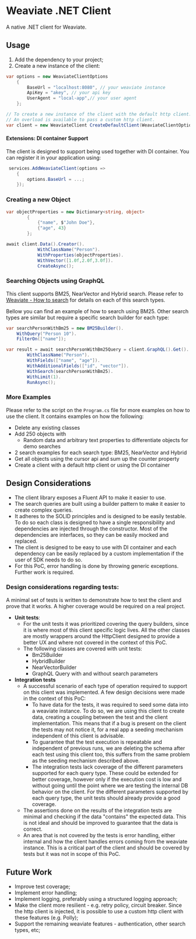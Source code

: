 # Weaviate .NET Client
A native .NET client for Weaviate.

## Usage
1. Add the dependency to your project;
2. Create a new instance of the client:
```csharp
var options = new WeaviateClientOptions
    {
        BaseUrl = "localhost:8080", // your weaviate instance
        ApiKey = "akey", // your api key
        UserAgent = "local-app",// your user agent
    };

// To create a new instance of the client with the default http client. 
// An overload is available to pass a custom http client.
var client = new WeaviateClient CreateDefaultClient(WeaviateClientOptions options)
```
#### Extensions: DI container Support
The client is designed to support being used together with DI container. You can register it in your application using:

```csharp
 services.AddWeaviateClient(options =>
    {
        options.BaseUrl = ...;
    });
```

### Creating a new Object
```csharp
var objectProperties = new Dictionary<string, object>
        {
            {"name", $"John Doe"},
            {"age", 43}
        };

await client.Data().Creator().
            WithClassName("Person").
            WithProperties(objectProperties).
            WithVector([1.0f,2.0f,3.0f]).
            CreateAsync();
```

### Searching Objects using GraphQL
This client supports BM25, NearVector and Hybrid search. 
Please refer to [Weaviate - How to search](https://weaviate.io/developers/weaviate/search) for details on each of this search types.

Bellow you can find an example of how to search using BM25. Other search types are similar but require a specific search builder for each type:
```csharp
var searchPersonWithBm25 = new BM25Builder().
    WithQuery("Person 10").
    FilterOn(["name"]);

var result = await searchPersonWithBm25Query = client.GraphQL().Get().
        WithClassName("Person").
        WithFields(["name", "age"]).
        WithAdditionalFields(["id", "vector"]).
        WithSearch(searchPersonWithBm25).
        WithLimit(1).
        RunAsync();
```

### More Examples
Please refer to the script on the `Program.cs` file for more examples on how to use the client.
It contains examples on how the following:
- Delete any existing classes 
- Add 250 objects with
  - Random data and arbitrary text properties to differentiate objects for demo searches 
- 2 search examples for each search type: BM25, NearVector and Hybrid
- Get all objects using the cursor api and sum up the counter property
- Create a client with a default http client or using the DI container


## Design Considerations
 - The client library exposes a Fluent API to make it easier to use.
 - The search queries are built using a builder pattern to make it easier to create complex queries.
 - It adheres to the SOLID principles and is designed to be easily testable. To do so each class is designed to have a 
single responsibility and dependencies are injected through the constructor. Most of the dependencies are interfaces, 
so they can be easily mocked and replaced.
 - The client is designed to be easy to use with DI container and each dependency can be easily replaced by a custom 
implementation if the user of SDK needs to do so.
 - For this PoC, error handling is done by throwing generic exceptions. Further work is required. 

### Design considerations regarding tests:
A minimal set of tests is written to demonstrate how to test the client and prove that it works. A higher coverage would be required on a real project.
   - **Unit tests**: 
     - For the unit tests it was prioritized covering the query builders, since it is where most of this client specific logic lives.
All the other classes are mostly wrappers around the HttpClient designed to provide a better UX and where not covered in the context of this PoC. 
     - The following classes are covered with unit tests:
       - Bm25Builder
       - HybridBuilder
       - NearVectorBuilder
       - GraphQL Query with and without search parameters
   - **Integration tests**
     - A successful scenario of each type of operation required to support on this client was implemented. A few design decisions were made in the context of this PoC:
       - To have data for the tests, it was required to seed some data into a weaviate instance. To do so, we are using this client to create data, creating a coupling between the test and the client implementation. 
       This means that if a bug is present on the client the tests may not notice it, for a real app a seeding mechanism independent of this client is advisable.
       - To guarantee that the test execution is repeatable and independent of previous runs, we are deleting the schema after each test using this client too, this suffers from the same problem as the seeding mechanism described above. 
       - The integration tests lack coverage of the different parameters supported for each query type. These could be extended for better coverage, however only if the execution cost is low and without going until the point where we are testing the internal DB behavior on the client. 
       For the different parameters supported by each query type, the unit tests should already provide a good coverage.
     - The assertions done on the results of the integration tests are minimal and checking if the data "contains" the expected data. This is not ideal and should be improved to guarantee that the data is correct.
     - An area that is not covered by the tests is error handling, either internal and how the client handles errors coming from the weaviate instance. This is a critical part of the client and should be covered by tests but it was not in scope of this PoC.

## Future Work
- Improve test coverage;
- Implement error handling;
- Implement logging, preferably using a structured logging approach;
- Make the client more resilient - e.g. retry policy, circuit breaker. Since the http client is injected, it is possible 
to use a custom http client with these features (e.g. Polly);
- Support the remaining weaviate features - authentication, other search types, etc;